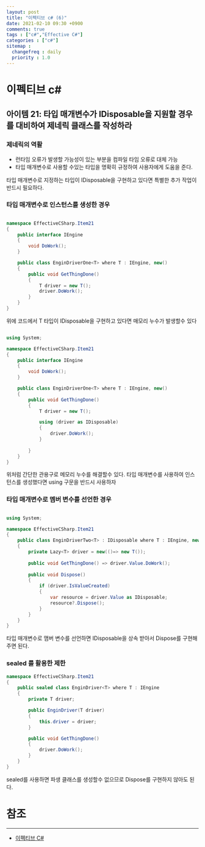 ```yaml
---
layout: post
title: "이펙티브 c# (6)"
date: 2021-02-10 09:30 +0900
comments: true
tags : ["c#","Effective C#"]
categories : ["c#"]
sitemap :
  changefreq : daily
  priority : 1.0
---
```


# 이펙티브 c#
## 아이템 21: 타입 매개변수가 IDisposable을 지원할 경우를 대비하여 제네릭 클래스를 작성하라

### 제네릭의 역활

* 런타임 오류가 발생할 가능성이 있는 부분을 컴파일 타임 오류로 대체 가능
* 타입 매개변수로 사용할 수있는 타입을 명확히 규정하여 사용자에게 도움을 준다.

타입 매개변수로 지정하는 타입이 IDisposable을 구현하고 있다면 특별한 추가 작업이 반드시 필요하다.

### 타입 매개변수로 인스턴스를 생성한 경우

```c#

namespace EffectiveCSharp.Item21
{
	public interface IEngine
	{
		void DoWork();
	}

	public class EnginDriverOne<T> where T : IEngine, new()
	{
		public void GetThingDone()
		{
			T driver = new T();
			driver.DoWork();
		}
	}
}

```

위에 코드에서 T 타입이 IDisposable을 구현하고 있다면 매모리 누수가 발생할수 있다

```c#

using System;

namespace EffectiveCSharp.Item21
{
	public interface IEngine
	{
		void DoWork();
	}

	public class EnginDriverOne<T> where T : IEngine, new()
	{
		public void GetThingDone()
		{
			T driver = new T();

			using (driver as IDisposable)
			{
				driver.DoWork();	
			}
			
		}
	}
}

```
위처럼 간단한 관용구로 메모리 누수를 해결할수 있다. 타입 매개변수를 사용하여 인스턴스를 생성했다면 using 구문을 반드시 사용하자

### 타입 매개변수로 멤버 변수를 선언한 경우

```c#

using System;

namespace EffectiveCSharp.Item21
{
	public class EnginDriverTwo<T> : IDisposable where T : IEngine, new()
	{
		private Lazy<T> driver = new(()=> new T());
		
		public void GetThingDone() => driver.Value.DoWork();
		
		public void Dispose()
		{
			if (driver.IsValueCreated)
			{
				var resource = driver.Value as IDisposable;
				resource?.Dispose();
			}
		}
	}
}

```

타입 매개변수로 맴버 변수를 선언하면 IDisposable을 상속 받아서 Dispose를 구현해주면 된다.


### sealed 를 활용한 제한

```c#
namespace EffectiveCSharp.Item21
{
	public sealed class EnginDriver<T> where T : IEngine
	{
		private T driver;

		public EnginDriver(T driver)
		{
			this.driver = driver;
		}

		public void GetThingDone()
		{
			driver.DoWork();
		}
	}
}
```

sealed를 사용하면 파생 클래스를 생성할수 없으므로 Dispose를 구현하지 않아도 된다.


# 참조
-----
* [이펙티브 C#](http://www.yes24.com/Product/Goods/55864866)

